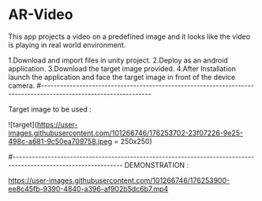 # AR-Video
This app projects a video on a predefined image and it looks like the video is playing in real world environment.

1.Download and import files in unity project.
2.Deploy as an android application.
3.Download the target image provided.
4.After Installation launch the application and face the target image in front of the device camera.
#----------------------------------------------------------------------------------------------------------------

Target image to be used :

![target](https://user-images.githubusercontent.com/101266746/176253702-23f07226-9e25-498c-a681-9c50ea709758.jpeg = 250x250)

#----------------------------------------------------------------------------------------------------------------
DEMONSTRATION :

https://user-images.githubusercontent.com/101266746/176253900-ee8c45fb-9390-4840-a396-af902b5dc6b7.mp4

